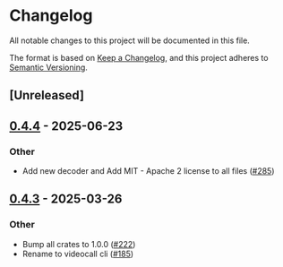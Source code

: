 # Changelog

All notable changes to this project will be documented in this file.

The format is based on [Keep a Changelog](https://keepachangelog.com/en/1.0.0/),
and this project adheres to [Semantic Versioning](https://semver.org/spec/v2.0.0.html).

## [Unreleased]

## [0.4.4](https://github.com/security-union/videocall-rs/compare/videocall-nokhwa-bindings-windows-v0.4.3...videocall-nokhwa-bindings-windows-v0.4.4) - 2025-06-23

### Other

- Add new decoder and Add MIT - Apache 2 license to all files ([#285](https://github.com/security-union/videocall-rs/pull/285))

## [0.4.3](https://github.com/security-union/videocall-rs/compare/videocall-nokhwa-bindings-windows-v0.4.2...videocall-nokhwa-bindings-windows-v0.4.3) - 2025-03-26

### Other

- Bump all crates to 1.0.0 ([#222](https://github.com/security-union/videocall-rs/pull/222))
- Rename to videocall cli ([#185](https://github.com/security-union/videocall-rs/pull/185))
